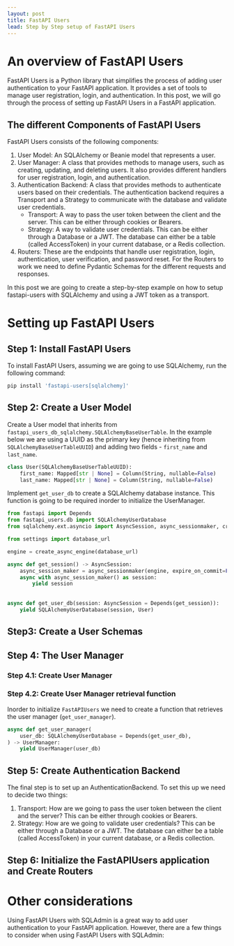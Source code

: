 ```yaml
---
layout: post
title: FastAPI Users
lead: Step by Step setup of FastAPI Users
---
```


# An overview of FastAPI Users

FastAPI Users is a Python library that simplifies the process of adding user authentication to your FastAPI application. It provides a set of tools to manage user registration, login, and authentication. In this post, we will go through the process of setting up FastAPI Users in a FastAPI application.

## The different Components of FastAPI Users

FastAPI Users consists of the following components:
1. User Model: An SQLAlchemy or Beanie model that represents a user.
2. User Manager: A class that provides methods to manage users, such as creating, updating, and deleting users. It also provides different handlers for user registration, login, and authentication.
3. Authentication Backend: A class that provides methods to authenticate users based on their credentials. The authentication backend requires a Transport and a Strategy to communicate with the database and validate user credentials.
   - Transport: A way to pass the user token between the client and the server. This can be either through cookies or Bearers.
   - Strategy: A way to validate user credentials. This can be either through a Database or a JWT. The database can either be a table (called AccessToken) in your current database, or a Redis collection.
4. Routers: These are the endpoints that handle user registration, login, authentication, user verification, and password reset. For the Routers to work we need to define Pydantic Schemas for the different requests and responses.

In this post we are going to create a step-by-step example on how to setup fastapi-users with SQLAlchemy and using a JWT token as a transport.

# Setting up FastAPI Users

## Step 1: Install FastAPI Users

To install FastAPI Users, assuming we are going to use SQLAlchemy, run the following command:

```bash
pip install 'fastapi-users[sqlalchemy]'
``` 

## Step 2: Create a User Model

Create a User model that inherits from `fastapi_users_db_sqlalchemy.SQLAlchemyBaseUserTable`. In the example below we are using a UUID as the primary key (hence inheriting from `SQLAlchemyBaseUserTableUUID`) and adding two fields - `first_name` and `last_name`.

```python
class User(SQLAlchemyBaseUserTableUUID):
    first_name: Mapped[str | None] = Column(String, nullable=False)
    last_name: Mapped[str | None] = Column(String, nullable=False)
```

Implement `get_user_db` to create a SQLAlchemy database instance. This function is going to be required inorder to initialize the UserManager.

```python
from fastapi import Depends
from fastapi_users.db import SQLAlchemyUserDatabase
from sqlalchemy.ext.asyncio import AsyncSession, async_sessionmaker, create_async_engine

from settings import database_url

engine = create_async_engine(database_url)

async def get_session() -> AsyncSession:
    async_session_maker = async_sessionmaker(engine, expire_on_commit=False)
    async with async_session_maker() as session:
        yield session
        
    
async def get_user_db(session: AsyncSession = Depends(get_session)):
    yield SQLAlchemyUserDatabase(session, User)
```

## Step3: Create a User Schemas


## Step 4: The User Manager

### Step 4.1: Create User Manager

### Step 4.2: Create User Manager retrieval function

Inorder to initialize `FastAPIUsers` we need to create a function that retrieves the user manager (`get_user_manager`).

```python
async def get_user_manager(
    user_db: SQLAlchemyUserDatabase = Depends(get_user_db),
) -> UserManager:
    yield UserManager(user_db)
```

## Step 5: Create Authentication Backend
The final step is to set up an AuthenticationBackend. To set this up we need to decide two things:
1. Transport: How are we going to pass the user token between the client and the server? This can be either through cookies or Bearers.
2. Strategy: How are we going to validate user credentials? This can be either through a Database or a JWT. The database can either be a table (called AccessToken) in your current database, or a Redis collection.


## Step 6: Initialize the FastAPIUsers application and Create Routers


# Other considerations
Using FastAPI Users with SQLAdmin is a great way to add user authentication to your FastAPI application. However, there are a few things to consider when using FastAPI Users with SQLAdmin: